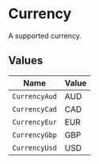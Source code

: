 # Currency

A supported currency.


## Values

| Name          | Value         |
| ------------- | ------------- |
| `CurrencyAud` | AUD           |
| `CurrencyCad` | CAD           |
| `CurrencyEur` | EUR           |
| `CurrencyGbp` | GBP           |
| `CurrencyUsd` | USD           |